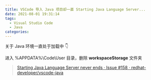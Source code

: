 ```yaml
---
title: VSCode 导入 Java 项目却一直 Starting Java Language Server...
date: 2021-08-01 19:31:14
tags: 
  - Visual Studio Code
  - Java
categories:
---
```


关于 Java 环境一直处于加载中 👇

<!--more-->

进入 %APPDATA%\Code\User 目录，删除 **workspaceStorage** 文件夹

> [Starting Java Language Server never ends · Issue #158 · redhat-developer/vscode-java](https://github.com/redhat-developer/vscode-java/issues/158)